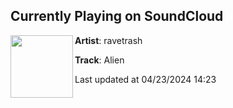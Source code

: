 ## Currently Playing on SoundCloud

[<img align="left" width="100" src="https://i1.sndcdn.com/artworks-V30lzbZbx0fZegxF-z2xZZg-t500x500.jpg">](https://soundcloud.com/ravetrash/alien)

**Artist**: ravetrash 

**Track**: Alien

Last updated at 04/23/2024 14:23
